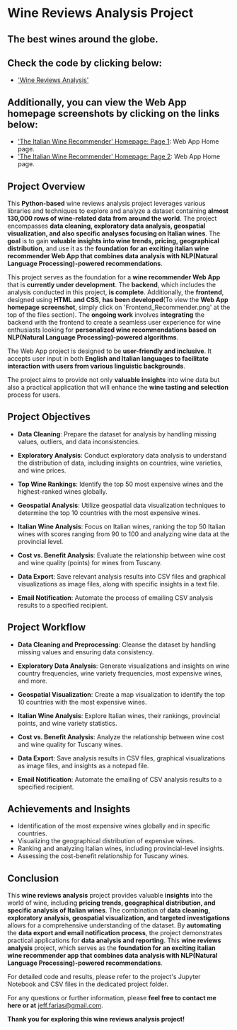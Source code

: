 # Wine Reviews Analysis Project
## The best wines around the globe.

## Check the code by clicking below:
- ['Wine Reviews Analysis'](https://github.com/Kanvas33/Python-Wine-Reviews-Analysis/blob/main/Wine%20Review%20Analysis.ipynb)

## Additionally, you can view the Web App homepage screenshots by clicking on the links below:

- ['The Italian Wine Recommender' Homepage: Page 1](https://github.com/Kanvas33/Python-Wine-Reviews-Analysis/blob/main/Frontend_Recommender.png): Web App Home page.
- ['The Italian Wine Recommender' Homepage: Page 2](https://github.com/Kanvas33/Python-Wine-Reviews-Analysis/blob/main/Frontend_Recommender_2.png): Web App Home page.

## Project Overview

This **Python-based** wine reviews analysis project leverages various libraries and techniques to explore and analyze a dataset containing **almost 130,000 rows of wine-related data from around the world**. The project encompasses **data cleaning, exploratory data analysis, geospatial visualization, and also specific analyses focusing on Italian wines**. The **goal** is to gain **valuable insights into wine trends, pricing, geographical distribution**, and use it as the **foundation for an exciting italian wine recommender Web App that combines data analysis with NLP(Natural Language Processing)-powered recommendations**.

This project serves as the foundation for a **wine recommender Web App** that is **currently under development**. The **backend**, which includes the analysis conducted in this project, **is complete**. Additionally, the **frontend**, designed using **HTML and CSS**, **has been developed**(To view the **Web App homepage screenshot**, simply click on 'Frontend_Recommender.png' at the top of the files section). The **ongoing work** involves **integrating** the backend with the frontend to create a seamless user experience for wine enthusiasts looking for **personalized wine recommendations based on NLP(Natural Language Processing)-powered algorithms**. 

The Web App project is designed to be **user-friendly and inclusive**. It accepts user input in both **English and Italian languages to facilitate interaction with users from various linguistic backgrounds**.

The project aims to provide not only **valuable insights** into wine data but also a practical application that will enhance the **wine tasting and selection** process for users.

## Project Objectives

- **Data Cleaning**: Prepare the dataset for analysis by handling missing values, outliers, and data inconsistencies.

- **Exploratory Analysis**: Conduct exploratory data analysis to understand the distribution of data, including insights on countries, wine varieties, and wine prices.

- **Top Wine Rankings**: Identify the top 50 most expensive wines and the highest-ranked wines globally.

- **Geospatial Analysis**: Utilize geospatial data visualization techniques to determine the top 10 countries with the most expensive wines.

- **Italian Wine Analysis**: Focus on Italian wines, ranking the top 50 Italian wines with scores ranging from 90 to 100 and analyzing wine data at the provincial level.

- **Cost vs. Benefit Analysis**: Evaluate the relationship between wine cost and wine quality (points) for wines from Tuscany.

- **Data Export**: Save relevant analysis results into CSV files and graphical visualizations as image files, along with specific insights in a text file.

- **Email Notification**: Automate the process of emailing CSV analysis results to a specified recipient.

## Project Workflow

- **Data Cleaning and Preprocessing**: Cleanse the dataset by handling missing values and ensuring data consistency.

- **Exploratory Data Analysis**: Generate visualizations and insights on wine country frequencies, wine variety frequencies, most expensive wines, and more.

- **Geospatial Visualization**: Create a map visualization to identify the top 10 countries with the most expensive wines.

- **Italian Wine Analysis**: Explore Italian wines, their rankings, provincial points, and wine variety statistics.

- **Cost vs. Benefit Analysis**: Analyze the relationship between wine cost and wine quality for Tuscany wines.

- **Data Export**: Save analysis results in CSV files, graphical visualizations as image files, and insights as a notepad file.

- **Email Notification**: Automate the emailing of CSV analysis results to a specified recipient.

## Achievements and Insights

- Identification of the most expensive wines globally and in specific countries.
- Visualizing the geographical distribution of expensive wines.
- Ranking and analyzing Italian wines, including provincial-level insights.
- Assessing the cost-benefit relationship for Tuscany wines.

## Conclusion

This **wine reviews analysis** project provides valuable **insights** into the world of wine, including **pricing trends, geographical distribution, and specific analysis of Italian wines**. The combination of **data cleaning, exploratory analysis, geospatial visualization, and targeted investigations** allows for a comprehensive understanding of the dataset. By **automating** the **data export and email notification process**, the project demonstrates practical applications for **data analysis and reporting**.
This **wine reviews analysis** project, which serves as the **foundation for an exciting italian wine recommender app that combines data analysis with NLP(Natural Language Processing)-powered recommendations**.

For detailed code and results, please refer to the project's Jupyter Notebook and CSV files in the dedicated project folder.

For any questions or further information, please **feel free to contact me here or at** jeff.farias@gmail.com.

**Thank you for exploring this wine reviews analysis project!**
